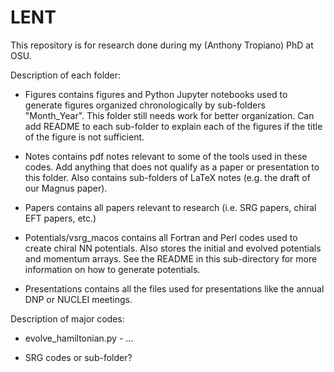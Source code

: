 # LENT

This repository is for research done during my (Anthony Tropiano) PhD at OSU.

Description of each folder:

* Figures contains figures and Python Jupyter notebooks used to generate figures organized chronologically by sub-folders "Month_Year". This folder still needs work for better organization. Can add README to each sub-folder to explain each of the figures if the title of the figure is not sufficient.

* Notes contains pdf notes relevant to some of the tools used in these codes. Add anything that does not qualify as a paper or presentation to this folder. Also contains sub-folders of LaTeX notes (e.g. the draft of our Magnus paper).

* Papers contains all papers relevant to research (i.e. SRG papers, chiral EFT papers, etc.)

* Potentials/vsrg_macos contains all Fortran and Perl codes used to create chiral NN potentials. Also stores the initial and evolved potentials and momentum arrays. See the README in this sub-directory for more information on how to generate potentials.

* Presentations contains all the files used for presentations like the annual DNP or NUCLEI meetings.

Description of major codes:

* evolve_hamiltonian.py - ...

* SRG codes or sub-folder?
